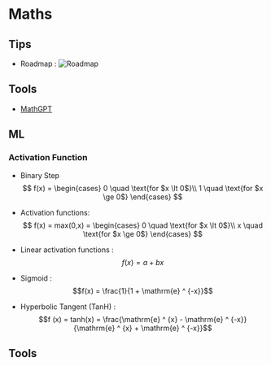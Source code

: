 # Maths

## Tips

- Roadmap :
  ![Roadmap](static/Roadmap.png)

## Tools
- [MathGPT]([https://](https://math-gpt.org))

## ML

### Activation Function
- Binary Step
  $$
    f(x) =
    \begin{cases}
    0 \quad \text{for $x \lt 0$}\\ 
    1 \quad \text{for $x \ge 0$} 
    \end{cases}    
  $$
- Activation functions:
  $$
    f(x) = max(0,x) =
    \begin{cases}
    0 \quad \text{for $x \lt 0$}\\ 
    x \quad \text{for $x \ge 0$} 
    \end{cases}
  $$

- Linear activation functions : 
  $$f(x) = a + bx$$
- Sigmoid :
  $$f(x) = \frac{1}{1 + \mathrm{e} ^ {-x}}$$
- Hyperbolic Tangent (TanH) :
  $$f (x) = tanh(x) =  \frac{\mathrm{e} ^ {x} - \mathrm{e} ^ {-x}}{\mathrm{e} ^ {x} + \mathrm{e} ^ {-x}}$$


## Tools

